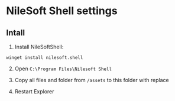 # NileSoft Shell settings

## Intall

1. Install NileSoftShell:

```pwsh
winget install nilesoft.shell
```

2. Open `C:\Program Files\Nilesoft Shell`

3. Copy all files and folder from `/assets` to this folder with replace

4. Restart Explorer
